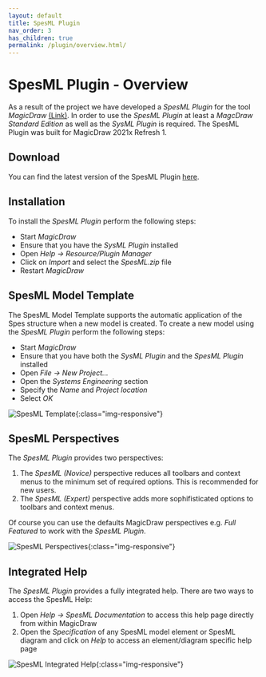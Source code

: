 ```yaml
---
layout: default
title: SpesML Plugin
nav_order: 3
has_children: true
permalink: /plugin/overview.html/
---
```

# SpesML Plugin - Overview
As a result of the project we have developed a *SpesML Plugin* for the tool *MagicDraw* [(Link)](https://www.3ds.com/products-services/catia/products/no-magic/magicdraw/). In order to use the *SpesML Plugin* at least a *MagcDraw Standard Edition* as well as the *SysML Plugin* is required. The SpesML Plugin was built for MagicDraw 2021x Refresh 1.

## Download
You can find the latest version of the SpesML Plugin [here](https://git.rwth-aachen.de/spesmlgroup/spesml/-/blob/42c1f2d02e77220d1d21bb95880639924f884ed0/04_Arbeitspakete/Tooling/prototypen/MagicDraw/SpesML/SpesML.zip).

## Installation
To install the *SpesML Plugin* perform the following steps:
* Start *MagicDraw*
* Ensure that you have the *SysML Plugin* installed		
* Open *Help &#x2192; Resource/Plugin Manager*	
* Click on *Import* and select the *SpesML.zip* file	
* Restart *MagicDraw*

## SpesML Model Template
The SpesML Model Template supports the automatic application of the Spes structure when a new model is created. 
To create a new model using the <i>SpesML Plugin</i> perform the following steps:
* Start *MagicDraw*
* Ensure that you have both the *SysML Plugin* and the *SpesML Plugin* installed
* Open *File &#x2192; New Project...*
* Open the *Systems Engineering* section
* Specify the *Name* and *Project location*
* Select *OK*

![SpesML Template](/plugin/images/overview/Template.png){:class="img-responsive"}

## SpesML Perspectives
The *SpesML Plugin* provides two perspectives:
1. The *SpesML (Novice)* perspective reduces all toolbars and context menus to the minimum set of required options. This is recommended for new users.
2. The *SpesML (Expert)* perspective adds more sophifisticated options to toolbars and context menus.  
  
Of course you can use the defaults MagicDraw perspectives e.g. *Full Featured* to work with the *SpesML Plugin*.

![SpesML Perspectives](/plugin/images/overview/Perspective.png){:class="img-responsive"}

## Integrated Help
The *SpesML Plugin* provides a fully integrated help. There are two ways to access the SpesML Help:
1. Open *Help &#x2192; SpesML Documentation* to access this help page directly from within MagicDraw
2. Open the *Specification* of any SpesML model element or SpesML diagram and click on *Help* to access an element/diagram specific help page

![SpesML Integrated Help](/plugin/images/overview/Help.png){:class="img-responsive"}


